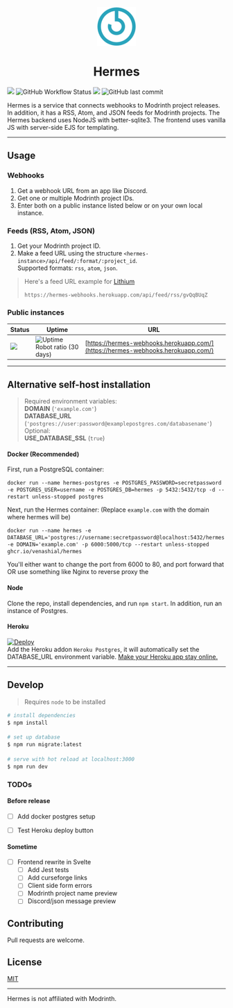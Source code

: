 <p align="center">
  <img src="static/images/logo/icon.svg" width="90" title="Logo">
</p>
<h1 align="center">Hermes</h1>

![](https://img.shields.io/github/package-json/v/venashial/hermes?style=for-the-badge) ![GitHub Workflow Status](https://img.shields.io/github/workflow/status/venashial/hermes/docker-build?style=for-the-badge) ![](https://img.shields.io/github/license/venashial/hermes?style=for-the-badge&) ![GitHub last commit](https://img.shields.io/github/last-commit/venashial/hermes?style=for-the-badge)

Hermes is a service that connects webhooks to Modrinth project releases. In addition, it has a RSS, Atom, and JSON feeds for Modrinth projects. The Hermes backend uses NodeJS with better-sqlite3. The frontend uses vanilla JS with server-side EJS for templating.

----

## Usage
### Webhooks
1. Get a webhook URL from an app like Discord.
2. Get one or multiple Modrinth project IDs.
3. Enter both on a public instance listed below or on your own local instance.

### Feeds (RSS, Atom, JSON)
1. Get your Modrinth project ID.
2. Make a feed URL using the structure `<hermes-instance>/api/feed/:format/:project_id`.<br />
Supported formats: `rss`, `atom`, `json`.

> Here's a feed URL example for [Lithium](https://modrinth.com/mod/lithium)
> ```
> https://hermes-webhooks.herokuapp.com/api/feed/rss/gvQqBUqZ
> ```


### Public instances
| Status | Uptime | URL |
| --- | --- | --- |
| ![](https://img.shields.io/website?style=for-the-badge&url=https%3A%2F%2Fhermes-webhooks.herokuapp.com%2F) | ![Uptime Robot ratio (30 days)](https://img.shields.io/uptimerobot/ratio/m788561541-bbab44bed8072f1b9ee7b9fe?style=for-the-badge) | [https://hermes-webhooks.herokuapp.com/](https://hermes-webhooks.herokuapp.com/) |

----
## Alternative self-host installation
> Required environment variables: <br />
> **DOMAIN** (`'example.com'`) <br />
> **DATABASE_URL** (`'postgres://user:password@examplepostgres.com/databasename'`)<br />
> Optional: <br />
> **USE_DATABASE_SSL** (`true`)
#### Docker (Recommended)
First, run a PostgreSQL container:
```
docker run --name hermes-postgres -e POSTGRES_PASSWORD=secretpassword -e POSTGRES_USER=username -e POSTGRES_DB=hermes -p 5432:5432/tcp -d --restart unless-stopped postgres
```
Next, run the Hermes container: (Replace `example.com` with the domain where hermes will be)
```
docker run --name hermes -e DATABASE_URL='postgres://username:secretpassword@localhost:5432/hermes' -e DOMAIN='example.com' -p 6000:5000/tcp --restart unless-stopped ghcr.io/venashial/hermes
```
You'll either want to change the port from 6000 to 80, and port forward that OR use something like Nginx to reverse proxy the

#### Node
Clone the repo, install dependencies, and run `npm start`. In addition, run an instance of Postgres.

#### Heroku
[![Deploy](https://www.herokucdn.com/deploy/button.svg)](https://heroku.com/deploy) <br />
Add the Heroku addon `Heroku Postgres`, it will automatically set the DATABASE_URL environment variable. [Make your Heroku app stay online.](https://kaffeine.herokuapp.com)


----
## Develop
> Requires `node` to be installed
```bash
# install dependencies
$ npm install

# set up database
$ npm run migrate:latest

# serve with hot reload at localhost:3000
$ npm run dev
```

### TODOs
#### Before release
- [ ] Add docker postgres setup
- [ ] Test Heroku deploy button


#### Sometime
- [ ] Frontend rewrite in Svelte
  - [ ] Add Jest tests
  - [ ] Add curseforge links
  - [ ] Client side form errors
  - [ ] Modrinth project name preview
  - [ ] Discord/json message preview

## Contributing
Pull requests are welcome.

## License
[MIT](https://choosealicense.com/licenses/mit/)

----

Hermes is not affiliated with Modrinth.
